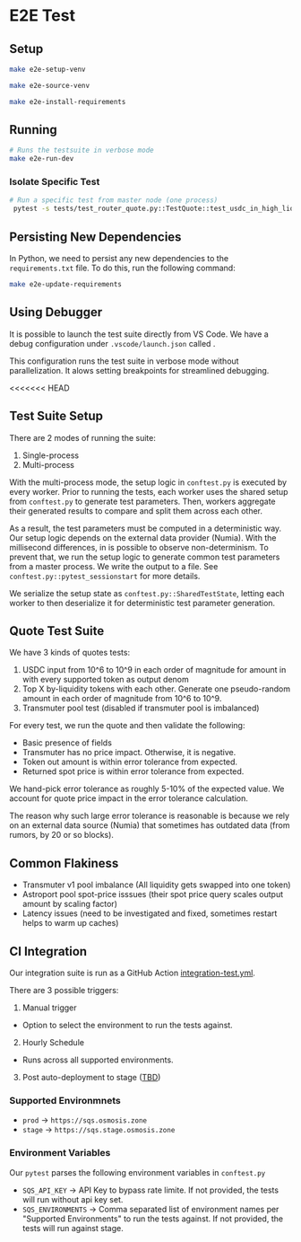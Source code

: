 # E2E Test

## Setup

```bash
make e2e-setup-venv

make e2e-source-venv

make e2e-install-requirements
```

## Running

```bash
# Runs the testsuite in verbose mode
make e2e-run-dev
```

### Isolate Specific Test

```bash
# Run a specific test from master node (one process)
 pytest -s tests/test_router_quote.py::TestQuote::test_usdc_in_high_liq_out[https://sqs.stage.osmosis.zone-62152071397ibc/69110FF673D70B39904FF056CFDFD58A90BEC3194303F45C32CB91B8B0A738EA]
```

## Persisting New Dependencies

In Python, we need to persist any new dependencies to the `requirements.txt` file. To do this, run the following command:

```bash
make e2e-update-requirements
```

## Using Debugger

It is possible to launch the test suite directly from VS Code.
We have a debug configuration under `.vscode/launch.json` called .

This configuration runs the test suite in verbose mode without parallelization.
It alows setting breakpoints for streamlined debugging.

<<<<<<< HEAD
## Test Suite Setup

There are 2 modes of running the suite:
1. Single-process
2. Multi-process

With the multi-process mode, the setup logic in `conftest.py` is executed by every worker.
Prior to running the tests, each worker uses the shared setup from `conftest.py` to generate test parameters.
Then, workers aggregate their generated results to compare and split them across each other.

As a result, the test parameters must be computed in a deterministic way. Our setup logic depends on
the external data provider (Numia). With the millisecond differences, in is possible to observe non-determinism.
To prevent that, we run the setup logic to generate common test parameters from a master process. We write
the output to a file. See `conftest.py::pytest_sessionstart` for more details.

We serialize the setup state as `conftest.py::SharedTestState`, letting each worker to then deserialize it
for deterministic test parameter generation.

## Quote Test Suite

We have 3 kinds of quotes tests:
1. USDC input from 10^6 to 10^9 in each order of magnitude for amount in with every supported token as output denom
2. Top X by-liquidity tokens with each other. Generate one pseudo-random amount in each order of magnitude from 10^6 to 10^9.
3. Transmuter pool test (disabled if transmuter pool is imbalanced)

For every test, we run the quote and then validate the following:
- Basic presence of fields
- Transmuter has no price impact. Otherwise, it is negative.
- Token out amount is within error tolerance from expected.
- Returned spot price is within error tolerance from expected.

We hand-pick error tolerance as roughly 5-10% of the expected value. We account for quote price impact
in the error tolerance calculation.

The reason why such large error tolerance is reasonable is because we rely on an external data source (Numia)
that sometimes has outdated data (from rumors, by 20 or so blocks).

## Common Flakiness

- Transmuter v1 pool imbalance (All liquidity gets swapped into one token)
- Astroport pool spot-price isssues (their spot price query scales output amount by scaling factor)
- Latency issues (need to be investigated and fixed, sometimes restart helps to warm up caches)

## CI Integration

Our integration suite is run as a GitHub Action [integration-test.yml](https://github.com/osmosis-labs/sqs/blob/d53c34806bafe3162d493f3d51bffd439371a7a0/.github/workflows/integration-test.yml).

There are 3 possible triggers:

1. Manual trigger
* Option to select the environment to run the tests against.

2. Hourly Schedule
* Runs across all supported environments.

3. Post auto-deployment to stage ([TBD](https://linear.app/osmosis/issue/PLAT-207/sqs-stage-deployment-completion-hook-in-ci))

### Supported Environmnets

- `prod` -> `https://sqs.osmosis.zone`
- `stage` -> `https://sqs.stage.osmosis.zone`

### Environment Variables

Our `pytest` parses the following environment variables in `conftest.py`

- `SQS_API_KEY` -> API Key to bypass rate limite. If not provided, the tests will run without api key set.
- `SQS_ENVIRONMENTS` -> Comma separated list of environment names per "Supported Environments" to run the tests against. If not provided, the tests will run against stage.

